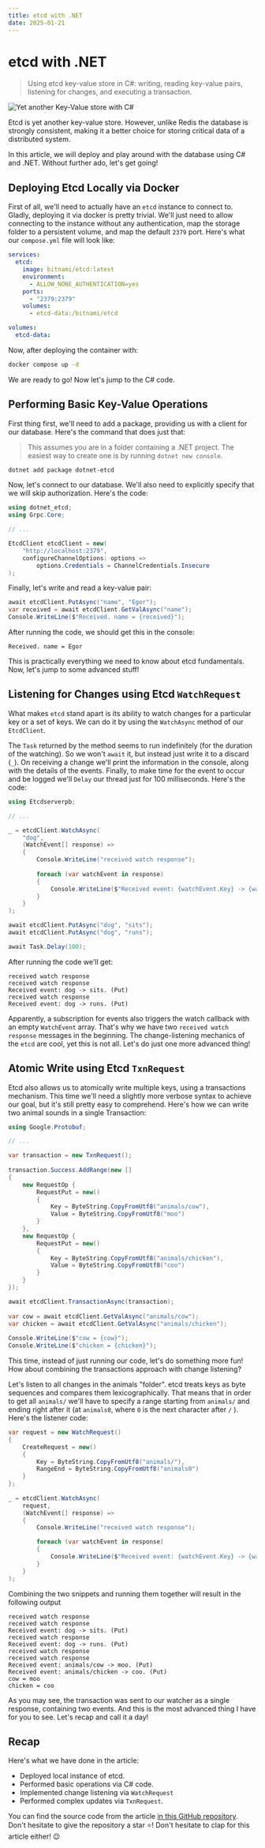 ```yaml
---
title: etcd with .NET
date: 2025-01-21
---
```


# etcd with .NET

> Using etcd key-value store in C#: writing, reading key-value pairs, listening for changes, and executing a transaction.

![Yet another Key-Value store with C#](thumb.png)

Etcd is yet another key-value store. However, unlike Redis the database is strongly consistent, making it a better choice for storing critical data of a distributed system. 

In this article, we will deploy and play around with the database using C# and .NET. Without further ado, let's get going! 

## Deploying Etcd Locally via Docker

First of all, we'll need to actually have an `etcd` instance to connect to. Gladly, deploying it via docker is pretty trivial. We'll just need to allow connecting to the instance without any authentication, map the storage folder to a persistent volume, and map the default `2379` port. Here's what our `compose.yml` file will look like:

```yaml
services:
  etcd:
    image: bitnami/etcd:latest
    environment:
      - ALLOW_NONE_AUTHENTICATION=yes
    ports:
      - "2379:2379"
    volumes:
      - etcd-data:/bitnami/etcd

volumes:
  etcd-data:
```

Now, after deploying the container with:

```sh
docker compose up -d
```

We are ready to go! Now let's jump to the C# code.

## Performing Basic Key-Value Operations

First thing first, we'll need to add a package, providing us with a client for our database. Here's the command that does just that:

> This assumes you are in a folder containing a .NET project. The easiest way to create one is by running `dotnet new console`.

```sh
dotnet add package dotnet-etcd
```

Now, let's connect to our database. We'll also need to explicitly specify that we will skip authorization. Here's the code:

```csharp
using dotnet_etcd;
using Grpc.Core;

// ...

EtcdClient etcdClient = new(
    "http://localhost:2379",
    configureChannelOptions: options => 
        options.Credentials = ChannelCredentials.Insecure
);
```

Finally, let's write and read a key-value pair:

```csharp
await etcdClient.PutAsync("name", "Egor");
var received = await etcdClient.GetValAsync("name");
Console.WriteLine($"Received. name = {received}");
```

After running the code, we should get this in the console:

```text
Received. name = Egor
```

This is practically everything we need to know about etcd fundamentals. Now, let's jump to some advanced stuff!

## Listening for Changes using Etcd `WatchRequest`

What makes `etcd` stand apart is its ability to watch changes for a particular key or a set of keys. We can do it by using the `WatchAsync` method of our `EtcdClient`. 

The `Task` returned by the method seems to run indefinitely (for the duration of the watching). So we won't `await` it, but instead just write it to a discard (`_`). On receiving a change we'll print the information in the console, along with the details of the events. Finally, to make time for the event to occur and be logged we'll `Delay` our thread just for 100 milliseconds. Here's the code:

```csharp
using Etcdserverpb;

// ...

_ = etcdClient.WatchAsync(
    "dog",
    (WatchEvent[] response) =>
    {
        Console.WriteLine("received watch response");
        
        foreach (var watchEvent in response)
        {
            Console.WriteLine($"Received event: {watchEvent.Key} -> {watchEvent.Value}. ({watchEvent.Type})");
        }
    }
);

await etcdClient.PutAsync("dog", "sits");
await etcdClient.PutAsync("dog", "runs");

await Task.Delay(100);
```

After running the code we'll get:

```text
received watch response
received watch response
Received event: dog -> sits. (Put)
received watch response
Received event: dog -> runs. (Put)
```

Apparently, a subscription for events also triggers the watch callback with an empty `WatchEvent` array. That's why we have two `received watch response` messages in the beginning. The change-listening mechanics of the `etcd` are cool, yet this is not all. Let's do just one more advanced thing!

## Atomic Write using Etcd `TxnRequest`

Etcd also allows us to atomically write multiple keys, using a transactions mechanism. This time we'll need a slightly more verbose syntax to achieve our goal, but it's still pretty easy to comprehend. Here's how we can write two animal sounds in a single Transaction:

```csharp
using Google.Protobuf;

// ...

var transaction = new TxnRequest();
        
transaction.Success.AddRange(new []
{
    new RequestOp { 
        RequestPut = new()
        {
            Key = ByteString.CopyFromUtf8("animals/cow"),
            Value = ByteString.CopyFromUtf8("moo")
        } 
    },
    new RequestOp { 
        RequestPut = new()
        {
            Key = ByteString.CopyFromUtf8("animals/chicken"),
            Value = ByteString.CopyFromUtf8("coo")
        } 
    }
});

await etcdClient.TransactionAsync(transaction);
        
var cow = await etcdClient.GetValAsync("animals/cow");
var chicken = await etcdClient.GetValAsync("animals/chicken");
        
Console.WriteLine($"cow = {cow}");
Console.WriteLine($"chicken = {chicken}");
```

This time, instead of just running our code, let's do something more fun! How about combining the transactions approach with change listening?

Let's listen to all changes in the animals "folder". etcd treats keys as byte sequences and compares them lexicographically. That means that in order to get all `animals/` we'll have to specify a range starting from `animals/` and ending right after it (at `animals0`, where `0` is the next character after `/` ). Here's the listener code:

```csharp
var request = new WatchRequest()
{
    CreateRequest = new()
    {
        Key = ByteString.CopyFromUtf8("animals/"),
        RangeEnd = ByteString.CopyFromUtf8("animals0")
    }
};
        
_ = etcdClient.WatchAsync(
    request,
    (WatchEvent[] response) =>
    {
        Console.WriteLine("received watch response");

        foreach (var watchEvent in response)
        {
            Console.WriteLine($"Received event: {watchEvent.Key} -> {watchEvent.Value}. ({watchEvent.Type})");
        }
    }
);
```

Combining the two snippets and running them together will result in the following output

```text
received watch response
received watch response
Received event: dog -> sits. (Put)
received watch response
Received event: dog -> runs. (Put)
received watch response
received watch response
Received event: animals/cow -> moo. (Put)
Received event: animals/chicken -> coo. (Put)
cow = moo
chicken = coo
```

As you may see, the transaction was sent to our watcher as a single response, containing two events. And this is the most advanced thing I have for you to see. Let's recap and call it a day!

## Recap

Here's what we have done in the article:

- Deployed local instance of etcd.
- Performed basic operations via C# code.
- Implemented change listening via `WatchRequest`
- Performed complex updates via `TxnRequest`.

You can find the source code from the article [in this GitHub repository](https://github.com/astorDev/persic/blob/main/etcd/dotnet/playground/JumpStart.cs). Don't hesitate to give the repository a star ⭐! Don't hesitate to clap for this article either! 😉
